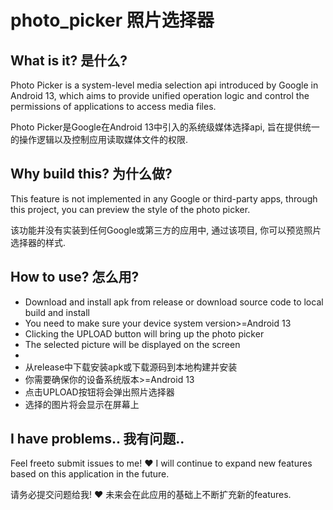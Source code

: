 # photo_picker 照片选择器

## What is it? 是什么?

Photo Picker is a system-level media selection api introduced by Google in Android 13, which aims to provide unified operation logic and control the permissions of applications to access media files.

Photo Picker是Google在Android 13中引入的系统级媒体选择api, 旨在提供统一的操作逻辑以及控制应用读取媒体文件的权限.

## Why build this? 为什么做?

This feature is not implemented in any Google or third-party apps, through this project, you can preview the style of the photo picker.

该功能并没有实装到任何Google或第三方的应用中, 通过该项目, 你可以预览照片选择器的样式.

## How to use? 怎么用?

+ Download and install apk from release or download source code to local build and install  
+ You need to make sure your device system version>=Android 13 
+ Clicking the UPLOAD button will bring up the photo picker
+ The selected picture will be displayed on the screen
+
+ 从release中下载安装apk或下载源码到本地构建并安装
+ 你需要确保你的设备系统版本>=Android 13
+ 点击UPLOAD按钮将会弹出照片选择器
+ 选择的图片将会显示在屏幕上

## I have problems.. 我有问题..

Feel freeto submit issues to me! ❤ I will continue to expand new features based on this application in the future.

请务必提交问题给我! ❤ 未来会在此应用的基础上不断扩充新的features.

